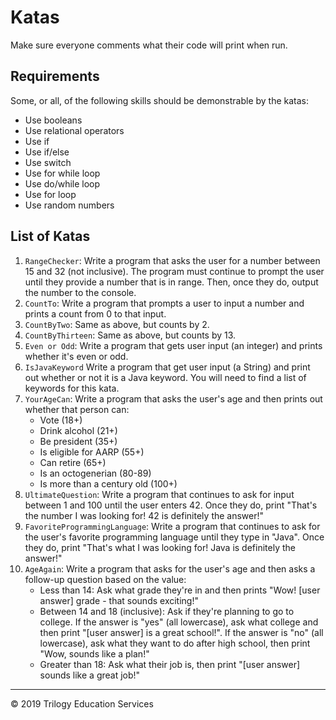 # Katas

Make sure everyone comments what their code will print when run.

## Requirements
Some, or all, of the following skills should be demonstrable by the katas:
* Use booleans
* Use relational operators
* Use if
* Use if/else
* Use switch
* Use for while loop
* Use do/while loop
* Use for loop
* Use random numbers

## List of Katas
1. `RangeChecker`: Write a program that asks the user for a number between 15 and 32 (not inclusive). The program must continue to prompt the user until they provide a number that is in range. Then, once they do, output the number to the console.
1. `CountTo`: Write a program that prompts a user to input a number and prints a count from 0 to that input.
1. `CountByTwo`: Same as above, but counts by 2.
1. `CountByThirteen`: Same as above, but counts by 13.
1. `Even or Odd`: Write a program that gets user input (an integer) and prints whether it's even or odd.
1. `IsJavaKeyword` Write a program that get user input (a String) and print out whether or not it is a Java keyword. You will need to find a list of keywords for this kata.
1. `YourAgeCan`: Write a program that asks the user's age and then prints out whether that person can:
    * Vote (18+)
    * Drink alcohol (21+)
    * Be president (35+)
    * Is eligible for AARP (55+)
    * Can retire (65+)
    * Is an octogenerian (80-89)
    * Is more than a century old (100+)
1. `UltimateQuestion`: Write a program that continues to ask for input between 1 and 100 until the user enters 42. Once they do, print "That's the number I was looking for! 42 is definitely the answer!"
1. `FavoriteProgrammingLanguage`: Write a program that continues to ask for the user's favorite programming language until they type in "Java". Once they do, print "That's what I was looking for! Java is definitely the answer!"
1. `AgeAgain`: Write a program that asks for the user's age and then asks a follow-up question based on the value:
    * Less than 14: Ask what grade they're in and then prints "Wow! [user answer] grade - that sounds exciting!"
    * Between 14 and 18 (inclusive): Ask if they're planning to go to college.  If the answer is "yes" (all lowercase), ask what college and then print "[user answer] is a great school!".  If the answer is "no" (all lowercase), ask what they want to do after high school, then print "Wow, <user answer> sounds like a plan!"
    * Greater than 18: Ask what their job is, then print "[user answer] sounds like a great job!"

---
© 2019 Trilogy Education Services
